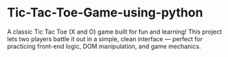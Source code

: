 # Tic-Tac-Toe-Game-using-python
A classic Tic Tac Toe (X and O) game built for fun and learning! This project lets two players battle it out in a simple, clean interface — perfect for practicing front-end logic, DOM manipulation, and game mechanics.
